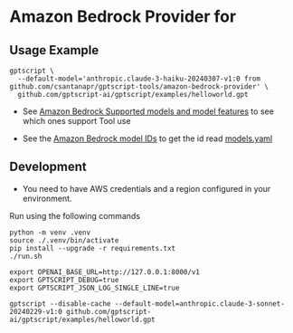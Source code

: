 # Amazon Bedrock Provider for

## Usage Example

```shell
gptscript \
  --default-model='anthropic.claude-3-haiku-20240307-v1:0 from github.com/csantanapr/gptscript-tools/amazon-bedrock-provider' \
  github.com/gptscript-ai/gptscript/examples/helloworld.gpt
```

- See [Amazon Bedrock Supported models and model features](https://docs.aws.amazon.com/bedrock/latest/userguide/conversation-inference.html#conversation-inference-supported-models-features) to see which ones support Tool use

- See the [Amazon Bedrock model IDs](https://docs.aws.amazon.com/bedrock/latest/userguide/model-ids.html) to get the id read [models.yaml](./models.py)


## Development

* You need to have AWS credentials and a region configured in your environment.

Run using the following commands

```shell
python -m venv .venv
source ./.venv/bin/activate
pip install --upgrade -r requirements.txt
./run.sh
```

```shell
export OPENAI_BASE_URL=http://127.0.0.1:8000/v1
export GPTSCRIPT_DEBUG=true
export GPTSCRIPT_JSON_LOG_SINGLE_LINE=true

gptscript --disable-cache --default-model=anthropic.claude-3-sonnet-20240229-v1:0 github.com/gptscript-ai/gptscript/examples/helloworld.gpt
```
